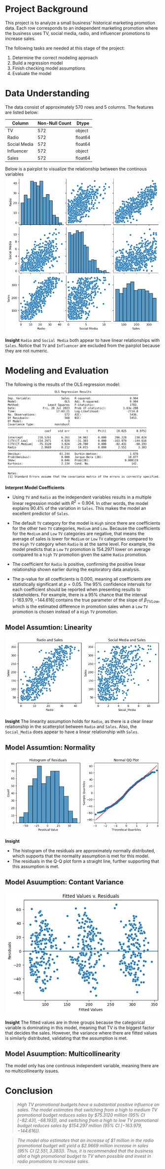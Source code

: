 # Project Background 

This project is to analyze a small business' historical marketing promotion data. Each row corresponds to an independent marketing promotion where the business uses TV, social media, radio, and influencer promotions to increase sales.

The following tasks are needed at this stage of the project:

1. Determine the correct modeling approach
2. Build a regression model
3. Finish checking model assumptions
4. Evaluate the model


# Data Understanding
The data consist of approximately 570 rows and 5 columns. The features are listed below: 

| Column       | Non-Null Count | Dtype    |
| ------------ | -------------- | -------- |
| TV           | 572            | object   |
| Radio        | 572            | float64  |
| Social Media | 572            | float64  |
| Influencer   | 572            | object   |
| Sales        | 572            | float64  |


Below is a pairplot to visualize the relationship between the continous variables
![pairplot](/TV_Sales/images/1.png)

**Insight** 
`Radio` and `Social Media` both appear to have linear relationships with `Sales`. Notice that `TV` and `Influencer` are excluded from the pairplot because they are not numeric. 

# Modeling and Evaluation 
The following is the results of the OLS regression model:
![OLS Results](/TV_Sales/images/2.png)

**Interpret Model Coefficients** 
- Using `TV` and `Radio` as the independent variables results in a multiple linear regression model with $R^{2} = 0.904$. In other words, the model explains $90.4\%$ of the variation in `Sales`. This makes the model an excellent predictor of `Sales`. 

- The default `TV` category for the model is `High` since there are coefficients for the other two `TV` categories, `Medium` and `Low`. Because the coefficients for the `Medium` and `Low` `TV` categories are negative, that means the average of sales is lower for `Medium` or `Low` `TV` categories compared to the `High` `TV` category when `Radio` is at the same level. For example, the model predicts that a `Low` `TV` promotion is 154.2971 lower on average compared to a `high` `TV` promotion given the same `Radio` promotion.

- The coefficient for `Radio` is positive, confirming the positive linear relationship shown earlier during the exploratory data analysis.

- The p-value for all coefficients is $0.000$, meaning all coefficients are statistically significant at $p=0.05$. The 95% confidence intervals for each coefficient should be reported when presenting results to stakeholders. For example, there is a $95\%$ chance that the interval $[-163.979,-144.616]$ contains the true parameter of the slope of $\beta_{TVLow}$, which is the estimated difference in promotion sales when a `Low` `TV` promotion is chosen instead of a `High` `TV` promotion.

## Model Assumtion: Linearity
![Linearity](/TV_Sales/images/3.png)

**Insight**
The linearity assumption holds for `Radio`, as there is a clear linear relationship in the scatterplot between `Radio` and `Sales`. Also, the `Social_Media` does appear to have a linear relationship with `Sales`.

## Model Assumtion: Normality
![Linearity](/TV_Sales/images/4.png)

**Insight** 
- The histogram of the residuals are approximately normally distributed, which supports that the normality assumption is met for this model. 
- The residuals in the Q-Q plot form a straight line, further supporting that this assumption is met.

## Model Asuumption: Contant Variance
![Linearity](/TV_Sales/images/5.png)

**Insight**
The fitted values are in three groups because the categorical variable is dominating in this model, meaning that TV is the biggest factor that decides the sales. However, the variance where there are fitted values is similarly distributed, validating that the assumption is met.

## Model Asuumption: Multicollinearity
The model only has one continous independent variable, meaning there are no multicollinearity issues. 

# Conclusion

> _High TV promotional budgets have a substantial positive influence on sales. The model estimates that switching from a high to medium TV promotional budget reduces sales by $\$75.3120$ million (95% CI $[-82.431,-68.193])$, and switching from a high to low TV promotional budget reduces sales by $\$154.297$ million (95% CI $[-163.979,-144.616])$._ 

> _The model also estimates that an increase of $\$1$ million in the radio promotional budget will yield a $\$2.9669$ million increase in sales (95% CI $[2.551,3.383]$). Thus, it is recommended that the business allot a high promotional budget to TV when possible and invest in radio promotions to increase sales._ 
